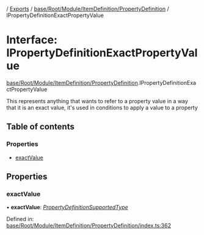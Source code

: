 [](../README.md) / [Exports](../modules.md) / [base/Root/Module/ItemDefinition/PropertyDefinition](../modules/base_root_module_itemdefinition_propertydefinition.md) / IPropertyDefinitionExactPropertyValue

# Interface: IPropertyDefinitionExactPropertyValue

[base/Root/Module/ItemDefinition/PropertyDefinition](../modules/base_root_module_itemdefinition_propertydefinition.md).IPropertyDefinitionExactPropertyValue

This represents anything that wants to refer to a property value
in a way that it is an exact value, it's used in conditions to apply
a value to a property

## Table of contents

### Properties

- [exactValue](base_root_module_itemdefinition_propertydefinition.ipropertydefinitionexactpropertyvalue.md#exactvalue)

## Properties

### exactValue

• **exactValue**: [*PropertyDefinitionSupportedType*](../modules/base_root_module_itemdefinition_propertydefinition_types.md#propertydefinitionsupportedtype)

Defined in: [base/Root/Module/ItemDefinition/PropertyDefinition/index.ts:362](https://github.com/onzag/itemize/blob/11a98dec/base/Root/Module/ItemDefinition/PropertyDefinition/index.ts#L362)
